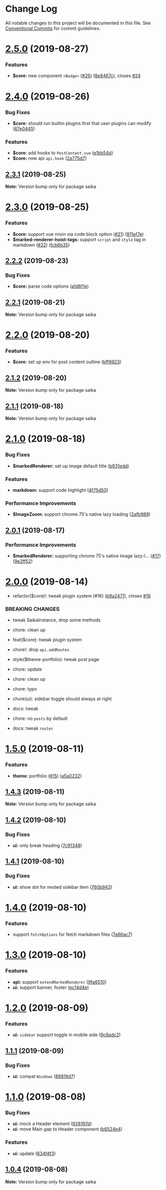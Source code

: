 # Change Log

All notable changes to this project will be documented in this file.
See [Conventional Commits](https://conventionalcommits.org) for commit guidelines.

# [2.5.0](https://github.com/evillt/saika/compare/saika@2.4.0...saika@2.5.0) (2019-08-27)


### Features

* **$core:** new component `<Badge>` ([#26](https://github.com/evillt/saika/issues/26)) ([8e8467c](https://github.com/evillt/saika/commit/8e8467c)), closes [#24](https://github.com/evillt/saika/issues/24)





# [2.4.0](https://github.com/evillt/saika/compare/saika@2.3.1...saika@2.4.0) (2019-08-26)


### Bug Fixes

* **$core:** should run builtin plugins first that user plugins can modify ([67e0445](https://github.com/evillt/saika/commit/67e0445))


### Features

* **$core:** add hooks to `PostContent.vue` ([e1bb54d](https://github.com/evillt/saika/commit/e1bb54d))
* **$core:** new api `api.hook` ([2a775d7](https://github.com/evillt/saika/commit/2a775d7))





## [2.3.1](https://github.com/evillt/saika/compare/saika@2.3.0...saika@2.3.1) (2019-08-25)

**Note:** Version bump only for package saika





# [2.3.0](https://github.com/evillt/saika/compare/saika@2.2.2...saika@2.3.0) (2019-08-25)


### Features

* **$core:** support vue mixin via code block option ([#21](https://github.com/evillt/saika/issues/21)) ([811ef7e](https://github.com/evillt/saika/commit/811ef7e))
* **$marked-renderer-hoist-tags:** support `script` and `style` tag in markdown ([#22](https://github.com/evillt/saika/issues/22)) ([fcb6b35](https://github.com/evillt/saika/commit/fcb6b35))





## [2.2.2](https://github.com/evillt/saika/compare/saika@2.2.1...saika@2.2.2) (2019-08-23)


### Bug Fixes

* **$core:** parse code options ([a1d6f1e](https://github.com/evillt/saika/commit/a1d6f1e))





## [2.2.1](https://github.com/evillt/saika/compare/saika@2.2.0...saika@2.2.1) (2019-08-21)

**Note:** Version bump only for package saika





# [2.2.0](https://github.com/evillt/saika/compare/saika@2.1.2...saika@2.2.0) (2019-08-20)


### Features

* **$core:** set up env for post content outline ([bff8923](https://github.com/evillt/saika/commit/bff8923))





## [2.1.2](https://github.com/evillt/saika/compare/saika@2.1.1...saika@2.1.2) (2019-08-20)

**Note:** Version bump only for package saika





## [2.1.1](https://github.com/evillt/saika/compare/saika@2.1.0...saika@2.1.1) (2019-08-18)

**Note:** Version bump only for package saika





# [2.1.0](https://github.com/evillt/saika/compare/saika@2.0.1...saika@2.1.0) (2019-08-18)


### Bug Fixes

* **$markedRenderer:** set up image default title ([b931edd](https://github.com/evillt/saika/commit/b931edd))


### Features

* **markdown:** support code highlight ([4f75d50](https://github.com/evillt/saika/commit/4f75d50))


### Performance Improvements

* **$ImageZoom:** support chrome 75's native lazy loading ([2afb989](https://github.com/evillt/saika/commit/2afb989))





## [2.0.1](https://github.com/evillt/saika/compare/saika@2.0.0...saika@2.0.1) (2019-08-17)


### Performance Improvements

* **$markedRenderer:** supporting chrome 75's native image lazy-l… ([#17](https://github.com/evillt/saika/issues/17)) ([9e2ff52](https://github.com/evillt/saika/commit/9e2ff52))





# [2.0.0](https://github.com/evillt/saika/compare/saika@1.5.0...saika@2.0.0) (2019-08-14)


* refactor($core)!: tweak plugin system (#16) ([b9a2471](https://github.com/evillt/saika/commit/b9a2471)), closes [#16](https://github.com/evillt/saika/issues/16)


### BREAKING CHANGES

* tweak SaikaInstance, drop some methods

* chore: clean up

* feat($core): tweak plugin system

* chore!: drop `api.addRoutes`

* style($theme-portfolio): tweak post page

* chore: update

* chore: clean up

* chore: typo

* chore(ui): sidebar toggle should always at right

* docs: tweak

* chore: no `posts` by default

* docs: tweak `router`





# [1.5.0](https://github.com/evillt/saika/compare/saika@1.4.3...saika@1.5.0) (2019-08-11)


### Features

* **theme:** portfolio ([#15](https://github.com/evillt/saika/issues/15)) ([a5a0232](https://github.com/evillt/saika/commit/a5a0232))





## [1.4.3](https://github.com/evillt/saika/compare/saika@1.4.2...saika@1.4.3) (2019-08-11)

**Note:** Version bump only for package saika





## [1.4.2](https://github.com/evillt/saika/compare/saika@1.4.1...saika@1.4.2) (2019-08-10)


### Bug Fixes

* **ui:** only break heading ([7c91348](https://github.com/evillt/saika/commit/7c91348))





## [1.4.1](https://github.com/evillt/saika/compare/saika@1.4.0...saika@1.4.1) (2019-08-10)


### Bug Fixes

* **ui:** show dot for nested sidebar item ([760b943](https://github.com/evillt/saika/commit/760b943))





# [1.4.0](https://github.com/evillt/saika/compare/saika@1.3.0...saika@1.4.0) (2019-08-10)


### Features

* support `fetchOptions` for fetch markdown files ([7a66ac7](https://github.com/evillt/saika/commit/7a66ac7))





# [1.3.0](https://github.com/evillt/saika/compare/saika@1.2.0...saika@1.3.0) (2019-08-10)


### Features

* **api:** support `extendMarkedRenderer` ([9fa6510](https://github.com/evillt/saika/commit/9fa6510))
* **ui:** support banner, footer ([ec14d4e](https://github.com/evillt/saika/commit/ec14d4e))





# [1.2.0](https://github.com/evillt/saika/compare/saika@1.1.1...saika@1.2.0) (2019-08-09)


### Features

* **ui:** `sidebar` support toggle in mobile side ([9c6adc2](https://github.com/evillt/saika/commit/9c6adc2))





## [1.1.1](https://github.com/evillt/saika/compare/saika@1.1.0...saika@1.1.1) (2019-08-09)


### Bug Fixes

* **ui:** compat `Windows` ([86819d7](https://github.com/evillt/saika/commit/86819d7))





# [1.1.0](https://github.com/evillt/saika/compare/saika@1.0.4...saika@1.1.0) (2019-08-08)


### Bug Fixes

* **ui:** mock a Header element ([928197d](https://github.com/evillt/saika/commit/928197d))
* **ui:** move Main gap to Header component ([b6524e4](https://github.com/evillt/saika/commit/b6524e4))


### Features

* **ui:** update ([634f4f3](https://github.com/evillt/saika/commit/634f4f3))





## [1.0.4](https://github.com/evillt/saika/compare/saika@1.0.3...saika@1.0.4) (2019-08-08)

**Note:** Version bump only for package saika
